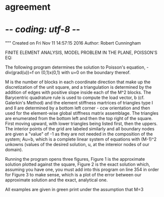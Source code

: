 # agreement


# -*- coding: utf-8 -*-
"""
Created on Fri Nov 11 14:57:15 2016
Author: Robert Cunningham



FINITE ELEMENT ANALYSIS, MODEL PROBLEM IN THE PLANE, POISSON'S EQ:

The following program determines the solution to Poisson's equation, 
-div(grad(u))=f on (0,1)x(0,1) with u=0 on the boundary thereof.
 
M is the number of blocks in each coordinate direction that make up the 
discretization of the unit square, and a triangulation is determined by the
addition of edges with positive slope inside each of the M^2 blocks.  The 
Barycentric quadrature rule is used to compute the load vector, b (cf. 
Galerkin's Method) and the element stiffness martrices of triangles type I and 
II are determined by a bottom left corner - ccw orientation and then used 
for the element-wise global stiffness matrix assemblage.  The triangles are 
enumerated from the bottom left and then the top right of the square. First
moving upward, with lower triangles being listed first, then the uppers.
The interior points of the grid are labeled similarly and all boundary nodes 
are given a "value" of -1 as they are not needed in the composition of the 
system; Au=b, which is a complete linear system of equations with (M-1)^2 
unkowns (values of the desired solution, u, at the intereior nodes of our 
domain). 

Running the program opens three figures, Figure 1 is the approximate
solution plotted against the square, Figure 2 is the exact solution which, 
assuming you have one, you must add into this program on line 354 in order for 
Figure 3 to make sense, which is a plot of the error between our approximate 
solution and the exact, analytical one.

All examples are given in green print under the assumption that M=3
